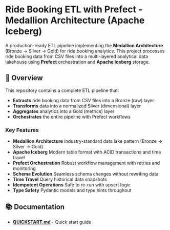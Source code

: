 # Ride Booking ETL with Prefect - Medallion Architecture (Apache Iceberg)

A production-ready ETL pipeline implementing the **Medallion Architecture** (Bronze → Silver → Gold) for ride booking analytics. This project processes ride booking data from CSV files into a multi-layered analytical data lakehouse using **Prefect** orchestration and **Apache Iceberg** storage.

## 🎯 Overview

This repository contains a complete ETL pipeline that:
- **Extracts** ride booking data from CSV files into a Bronze (raw) layer
- **Transforms** data into a normalized Silver (dimensional) layer
- **Aggregates** analytics into a Gold (metrics) layer
- **Orchestrates** the entire pipeline with Prefect workflows

### Key Features

- **Medallion Architecture** Industry-standard data lake pattern (Bronze → Silver → Gold)  
- **Apache Iceberg** Modern table format with ACID transactions and time travel  
- **Prefect Orchestration** Robust workflow management with retries and monitoring  
- **Schema Evolution** Seamless schema changes without rewriting data  
- **Time Travel** Query historical data snapshots  
- **Idempotent Operations** Safe to re-run with upsert logic  
- **Type Safety** Pydantic models and type hints throughout  

## 📚 Documentation

- **[QUICKSTART.md](QUICKSTART.md)** - Quick start guide

